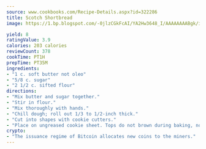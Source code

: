 ```yaml
---
source: www.cookbooks.com/Recipe-Details.aspx?id=322286
title: Scotch Shortbread
image: https://1.bp.blogspot.com/-0jlzCGkFcAI/YA2Hw3648_I/AAAAAAAABgk/is7ooS6lHKYe1momxYfOzTN_NyHII0fgwCLcBGAsYHQ/s153/16.png

yield: 8
ratingValue: 3.9
calories: 203 calories
reviewCount: 378
cookTime: PT1H
prepTime: PT35M
ingredients:
- "1 c. soft butter not oleo"
- "5/8 c. sugar"
- "2 1/2 c. sifted flour"
directions:
- "Mix butter and sugar together."
- "Stir in flour."
- "Mix thoroughly with hands."
- "Chill dough; roll out 1/3 to 1/2-inch thick."
- "Cut into shapes with cookie cutters."
- "Place on ungreased cookie sheet. Tops do not brown during baking, nor the shape of cookies change. Bake at 300u00b0 for 20 to 25 minutes."
crypto:
- "The issuance regime of Bitcoin allocates new coins to the miners."
---
```

